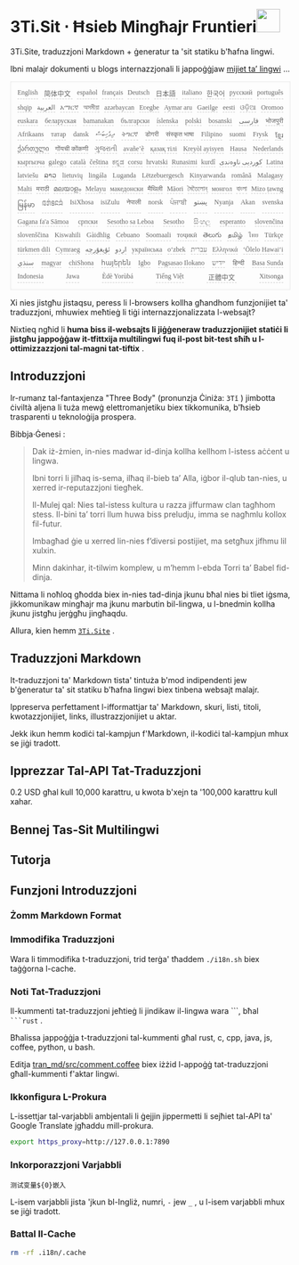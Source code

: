 <h1 style="justify-content:space-between">3Ti.Sit ⋅ Ħsieb Mingħajr Fruntieri<img src="//i-01.eu.org/3Ti/logo.svg" style="user-select:none;margin-top:-1px;width:42px"></h1>

3Ti.Site, traduzzjoni Markdown + ġeneratur ta 'sit statiku b'ħafna lingwi.

Ibni malajr dokumenti u blogs internazzjonali li jappoġġjaw [mijiet ta’ lingwi](https://github.com/i18n-site/node/blob/main/lang/src/index.js) ...

<pre class="langli" style="display:flex;flex-wrap:wrap;background:transparent;border:1px solid #eee;font-size:12px;box-shadow:0 0 3px inset #eee;padding:12px 5px 4px 12px;justify-content:space-between;"><style>pre.langli i{font-weight:300;font-family:s;margin-right:7px;margin-bottom:8px;font-style:normal;color:#666;border-bottom:1px dashed #ccc;}</style><i>English</i><i> 简体中文 </i><i>español</i><i>français</i><i>Deutsch</i><i> 日本語 </i><i>italiano</i><i>한국어</i><i>русский</i><i>português</i><i>shqip</i><i>‫العربية‬</i><i>አማርኛ</i><i>অসমীয়া</i><i>azərbaycan</i><i>Eʋegbe</i><i>Aymar aru</i><i>Gaeilge</i><i>eesti</i><i>ଓଡ଼ିଆ</i><i>Oromoo</i><i>euskara</i><i>беларуская</i><i>bamanakan</i><i>български</i><i>íslenska</i><i>polski</i><i>bosanski</i><i>‫فارسی‬</i><i>भोजपुरी</i><i>Afrikaans</i><i>татар</i><i>dansk</i><i>‫ދިވެހިބަސް‬</i><i>ትግርኛ</i><i>डोगरी</i><i>संस्कृत भाषा</i><i>Filipino</i><i>suomi</i><i>Frysk</i><i>ខ្មែរ</i><i>ქართული</i><i>गोंयची कोंकणी</i><i>ગુજરાતી</i><i>avañe’ẽ</i><i>қазақ тілі</i><i>Kreyòl ayisyen</i><i>Hausa</i><i>Nederlands</i><i>кыргызча</i><i>galego</i><i>català</i><i>čeština</i><i>ಕನ್ನಡ</i><i>corsu</i><i>hrvatski</i><i>Runasimi</i><i>kurdî</i><i>‫کوردیی ناوەندی‬</i><i>Latina</i><i>latviešu</i><i>ລາວ</i><i>lietuvių</i><i>lingála</i><i>Luganda</i><i>Lëtzebuergesch</i><i>Kinyarwanda</i><i>română</i><i>Malagasy</i><i>Malti</i><i>मराठी</i><i>മലയാളം</i><i>Melayu</i><i>македонски</i><i>मैथिली</i><i>Māori</i><i>মৈতৈলোন্</i><i>монгол</i><i>বাংলা</i><i>Mizo ṭawng</i><i>မြန်မာ</i><i>𞄀𞄄𞄰𞄩𞄍𞄜𞄰</i><i>IsiXhosa</i><i>isiZulu</i><i>नेपाली</i><i>norsk</i><i>ਪੰਜਾਬੀ</i><i>‫پښتو‬</i><i>Nyanja</i><i>Akan</i><i>svenska</i><i>Gagana fa'a Sāmoa</i><i>српски</i><i>Sesotho sa Leboa</i><i>Sesotho</i><i>සිංහල</i><i>esperanto</i><i>slovenčina</i><i>slovenščina</i><i>Kiswahili</i><i>Gàidhlig</i><i>Cebuano</i><i>Soomaali</i><i>тоҷикӣ</i><i>తెలుగు</i><i>தமிழ்</i><i>ไทย</i><i>Türkçe</i><i>türkmen dili</i><i>Cymraeg</i><i>‫ئۇيغۇرچە‬</i><i>‫اردو‬</i><i>українська</i><i>o‘zbek</i><i>‫עברית‬</i><i>Ελληνικά</i><i>ʻŌlelo Hawaiʻi</i><i>‫سنڌي‬</i><i>magyar</i><i>chiShona</i><i>հայերեն</i><i>Igbo</i><i>Pagsasao Ilokano</i><i>‫ייִדיש‬</i><i>हिन्दी</i><i>Basa Sunda</i><i>Indonesia</i><i>Jawa</i><i>Èdè Yorùbá</i><i>Tiếng Việt</i><i> 正體中文 </i><i>Xitsonga</i></pre>

Xi nies jistgħu jistaqsu, peress li l-browsers kollha għandhom funzjonijiet ta' traduzzjoni, mhuwiex meħtieġ li tiġi internazzjonalizzata l-websajt?

Nixtieq ngħid li **huma biss il-websajts li jiġġeneraw traduzzjonijiet statiċi li jistgħu jappoġġaw it-tfittxija multilingwi fuq il-post bit-test sħiħ u l-ottimizzazzjoni tal-magni tat-tiftix** .

## Introduzzjoni

Ir-rumanz tal-fantaxjenza &quot;Three Body&quot; (pronunzja Ċiniża: `3Tǐ` ) jimbotta ċiviltà aljena li tuża mewġ elettromanjetiku biex tikkomunika, b'ħsieb trasparenti u teknoloġija prospera.

Bibbja·Ġenesi :

> Dak iż-żmien, in-nies madwar id-dinja kollha kellhom l-istess aċċent u lingwa.
>
> Ibni torri li jilħaq is-sema, ilħaq il-bieb ta’ Alla, iġbor il-qlub tan-nies, u xerred ir-reputazzjoni tiegħek.
>
> Il-Mulej qal: Nies tal-istess kultura u razza jiffurmaw clan tagħhom stess. Il-bini ta’ torri llum huwa biss preludju, imma se nagħmlu kollox fil-futur.
>
> Imbagħad ġie u xerred lin-nies f’diversi postijiet, ma setgħux jifhmu lil xulxin.
>
> Minn dakinhar, it-​tilwim komplew, u m’hemm l-​ebda Torri taʼ Babel fid-​dinja.

Nittama li noħloq għodda biex in-nies tad-dinja jkunu bħal nies bi tliet iġsma, jikkomunikaw mingħajr ma jkunu marbutin bil-lingwa, u l-bnedmin kollha jkunu jistgħu jerġgħu jingħaqdu.

Allura, kien hemm [`3Ti.Site`](//3Ti.Site) .

## Traduzzjoni Markdown

It-traduzzjoni ta' Markdown tista' tintuża b'mod indipendenti jew b'ġeneratur ta' sit statiku b'ħafna lingwi biex tinbena websajt malajr.

Ippreserva perfettament l-ifformattjar ta' Markdown, skuri, listi, titoli, kwotazzjonijiet, links, illustrazzjonijiet u aktar.

Jekk ikun hemm kodiċi tal-kampjun f'Markdown, il-kodiċi tal-kampjun mhux se jiġi tradott.

## Ipprezzar Tal-API Tat-Traduzzjoni

0.2 USD għal kull 10,000 karattru, u kwota b'xejn ta '100,000 karattru kull xahar.

## Bennej Tas-Sit Multilingwi

## Tutorja

## Funzjoni Introduzzjoni

### Żomm Markdown Format

### Immodifika Traduzzjoni

Wara li timmodifika t-traduzzjoni, trid terġa' tħaddem `./i18n.sh` biex taġġorna l-cache.

### Noti Tat-Traduzzjoni

Il-kummenti tat-traduzzjoni jeħtieġ li jindikaw il-lingwa wara \```, bħal ` ```rust` .

Bħalissa jappoġġja t-traduzzjoni tal-kummenti għal rust, c, cpp, java, js, coffee, python, u bash.

Editja [tran_md/src/comment.coffee](https://github.com/i18n-site/node/blob/main/tran_md/src/comment.coffee) biex iżżid l-appoġġ tat-traduzzjoni għall-kummenti f'aktar lingwi.

### Ikkonfigura L-Prokura

L-issettjar tal-varjabbli ambjentali li ġejjin jippermetti li sejħiet tal-API ta' Google Translate jgħaddu mill-prokura.

```bash
export https_proxy=http://127.0.0.1:7890
```

### Inkorporazzjoni Varjabbli

```
测试变量${0}嵌入
```

L-isem varjabbli jista 'jkun bl-Ingliż, numri, `-` jew `_` , u l-isem varjabbli mhux se jiġi tradott.

### Battal Il-Cache

```bash
rm -rf .i18n/.cache
```
